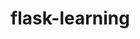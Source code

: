 <!--
 * @Author: fanjia
 * @LastEditors: fanjia
 * @Date: 2021-04-26 18:17:53
 * @LastEditTime: 2021-04-26 18:22:11
 * @Description: 
 * @FilePath: /flask-learning/README.md
-->
# flask-learning